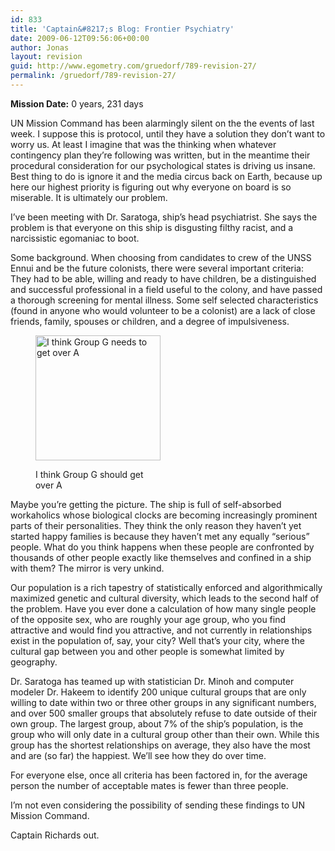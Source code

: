 ```yaml
---
id: 833
title: 'Captain&#8217;s Blog: Frontier Psychiatry'
date: 2009-06-12T09:56:06+00:00
author: Jonas
layout: revision
guid: http://www.egometry.com/gruedorf/789-revision-27/
permalink: /gruedorf/789-revision-27/
---
```

**Mission Date:** 0 years, 231 days

UN Mission Command has been alarmingly silent on the the events of last week. I suppose this is protocol, until they have a solution they don&#8217;t want to worry us. At least I imagine that was the thinking when whatever contingency plan they&#8217;re following was written, but in the meantime their procedural consideration for our psychological states is driving us insane. Best thing to do is ignore it and the media circus back on Earth, because up here our highest priority is figuring out why everyone on board is so miserable. It is ultimately our problem.

I&#8217;ve been meeting with Dr. Saratoga, ship&#8217;s head psychiatrist. She says the problem is that everyone on this ship is disgusting filthy racist, and a narcissistic egomaniac to boot.

Some background. When choosing from candidates to crew of the UNSS Ennui and be the future colonists, there were several important criteria: They had to be able, willing and ready to have children, be a distinguished and successful professional in a field useful to the colony, and have passed a thorough screening for mental illness. Some self selected characteristics (found in anyone who would volunteer to be a colonist) are a lack of close friends, family, spouses or children, and a degree of impulsiveness.<figure id="attachment_825" style="width: 200px" class="wp-caption alignright">

[<img class="size-medium wp-image-825" title="hakeembiases" src="http://www.egometry.com/i/2009/06/hakeembiases-300x300.png" alt="I think Group G needs to get over A" width="200" height="200" />](http://www.egometry.com/i/2009/06/hakeembiases.png)<figcaption class="wp-caption-text">I think Group G should get over A</figcaption></figure> 

Maybe you&#8217;re getting the picture. The ship is full of self-absorbed workaholics whose biological clocks are becoming increasingly prominent parts of their personalities. They think the only reason they haven&#8217;t yet started happy families is because they haven&#8217;t met any equally &#8220;serious&#8221; people. What do you think happens when these people are confronted by thousands of other people exactly like themselves and confined in a ship with them? The mirror is very unkind.

Our population is a rich tapestry of statistically enforced and algorithmically maximized genetic and cultural diversity, which leads to the second half of the problem. Have you ever done a calculation of how many single people of the opposite sex, who are roughly your age group, who you find attractive and would find you attractive, and not currently in relationships exist in the population of, say, your city? Well that&#8217;s your city, where the cultural gap between you and other people is somewhat limited by geography.

Dr. Saratoga has teamed up with statistician Dr. Minoh and computer modeler Dr. Hakeem to identify 200 unique cultural groups that are only willing to date within two or three other groups in any significant numbers, and over 500 smaller groups that absolutely refuse to date outside of their own group. The largest group, about 7% of the ship&#8217;s population, is the group who will only date in a cultural group other than their own. While this group has the shortest relationships on average, they also have the most and are (so far) the happiest. We&#8217;ll see how they do over time.

For everyone else, once all criteria has been factored in, for the average person the number of acceptable mates is fewer than three people.

I&#8217;m not even considering the possibility of sending these findings to UN Mission Command.

Captain Richards out.
